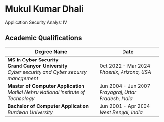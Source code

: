 # Mukul Kumar Dhali
Application Security Analyst IV

## Academic Qualifications


| Degree Name | Date |
|----|------|
| **MS in Cyber Security <br> Grand Canyon University** <br> _Cyber security and Cyber security management_ | Oct 2022 - Mar 2024 <br> _Phoenix, Arizona, USA_|
| **Master of Computer Application** <br>  _Motilal Nehru National Institute of Technology_ | Jun 2004 - Jun 2007 <br> _Prayagraj, Uttar Pradesh, India_ |
| **Bachelor of Computer Application** <br> _Burdwan University_ | Jun 2001 - Apr 2004 <br> _West Bengal, India_|

